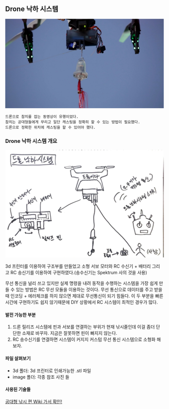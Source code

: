 ## Drone 낙하 시스템
![alt text](/DroneRelease/image/DroneRelease2.jpg "Drone Release")

```
드론으로 참치를 잡는 동영상이 유행이었다.
참치는 공대형들에게 무리고 일단 캐스팅을 정확히 할 수 있는 방법이 필요했다.
드론으로 정확한 위치에 캐스팅을 할 수 있어야 했다.
```
### Drone 낙하 시스템 개요
![alt text](/DroneRelease/image/DroneRelease-sketch.jpg "Drone Release")

3d 프린터를 이용하여 구조부를 만들었고 소형 서보 모터와 RC 수신기 + 배터리 그리고 RC 송신기를 이용하여 구현하였다.(송수신기는 Spektrum 사의 것을 사용)

무선 통신을 널리 쓰고 있지만 실제 명령을 내려 동작을 수행하는 시스템을 가장 쉽게 만들 수 있는 방법은 RC 무선 모듈을 이용하는 것이다. 무선 통신으로 데이터를 주고 받을 때 인코딩 + 에러체크를 하지 않으면 제대로 무선통신이 되기 힘들다. 이 두 부분을 빠른 시간에 구현하기도 쉽지 않기때문에 DIY 상황에서 RC 시스템이 최적인 경우가 많다.

#### 발전 가능한 부분
1. 드론 릴리즈 시스템에 핀과 서보를 연결하는 부위가 현재 낚시줄인데 이걸 좀더 단단한 소재로 바꾸자. 지금은 잘못하면 핀이 빠지지 않는다.
2. RC 송수신기를 연결하면 시스템이 커지지 커스텀 무선 통신 시스템으로 소형화 해보자.

#### 파일 살펴보기
- 3d 폴더: 3d 프린터로 인쇄가능한 .stl 파일
- image 폴더: 각종 참조 사진 들

#### 사용된 기술들
[공대형 낚시 편 Wiki 가서 확인!](https://github.com/gradefree-eng/Fishing/wiki/F%ED%95%99%EC%A0%90-%EA%B3%B5%EB%8C%80%ED%98%95-%EB%82%9A%EC%8B%9C%ED%8E%B8-%EC%9C%84%ED%82%A4)
